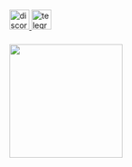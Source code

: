 <div align="center">
</div>

###

<div align="left">
  <a href="https://discord.com/invite/3mQWcmkYSM" target="_blank">
    <img src="https://img.shields.io/static/v1?message=Discord&logo=discord&label=&color=7289DA&logoColor=white&labelColor=&style=for-the-badge" height="35" alt="discord logo"  />
  </a>
  <a href="https://t.me/ISNYDERMAX" target="_blank">
    <img src="https://img.shields.io/static/v1?message=Telegram&logo=telegram&label=&color=2CA5E0&logoColor=white&labelColor=&style=for-the-badge" height="35" alt="telegram logo"  />
  </a>
</div>

###

<div align="left">
  <img height="200" src="https://photos.app.goo.gl/cQJuY42SZRRrDU568"  />
</div>

###
